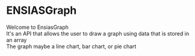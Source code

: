 # ENSIASGraph
Welcome to EnsiasGraph <br>
It's an API that allows the user to draw a graph using data that is stored in an array <br>
The graph maybe a line chart, bar chart, or pie chart
